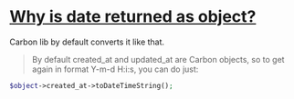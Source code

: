 # [Why is date returned as object?](https://stackoverflow.com/a/47977506)

Carbon lib by default converts it like that.

> By default created_at and updated_at are Carbon objects, so to get again in format Y-m-d H:i:s, you can do just:

```php
$object->created_at->toDateTimeString();
```